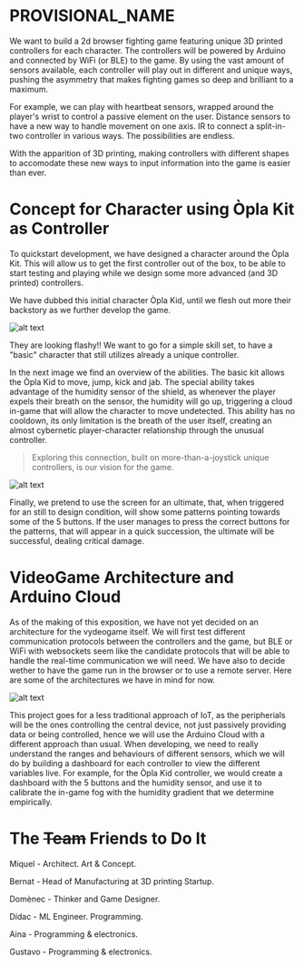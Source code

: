 # PROVISIONAL_NAME

We want to build a 2d browser fighting game featuring unique 3D printed controllers for each character. The controllers will be powered by Arduino and connected by WiFi (or BLE) to the game. By using the vast amount of sensors available, each controller will play out in different and unique ways, pushing the asymmetry that makes fighting games so deep and brilliant to a maximum. 

For example, we can play with heartbeat sensors, wrapped around the player's wrist to control a passive element on the user. Distance sensors to have a new way to handle movement on one axis. IR to connect a split-in-two controller in various ways. The possibilities are endless.

With the apparition of 3D printing, making controllers with different shapes to accomodate these new ways to input information into the game is easier than ever. 



# Concept for Character using Òpla Kit as Controller

To quickstart development, we have designed a character around the Òpla Kit. This will allow us to get the first controller out of the box, to be able to start testing and playing while we design some more advanced (and 3D printed) controllers.

We have dubbed this initial character Òpla Kid, until we flesh out more their backstory as we further develop the game. 

![alt text](concept/opla_kid.png)

They are looking flashy!! We want to go for a simple skill set, to have a "basic" character that still utilizes already a unique controller. 

In the next image we find an overview of the abilities. The basic kit allows the Òpla Kid to move, jump, kick and jab. The special ability takes advantage of the humidity sensor of the shield, as whenever the player expels their breath on the sensor, the humidity will go up, triggering a cloud in-game that will allow the character to move undetected. This ability has no cooldown, its only limitation is the breath of the user itself, creating an almost cybernetic player-character relationship through the unusual controller. 

> Exploring this connection, built on more-than-a-joystick unique controllers, is our vision for the game. 

![alt text](concept/opla_kid_controller.png)

Finally, we pretend to use the screen for an ultimate, that, when triggered for an still to design condition, will show some patterns pointing towards some of the 5 buttons. If the user manages to press the correct buttons for the patterns, that will appear in a quick succession, the ultimate will be successful, dealing critical damage.

# VideoGame Architecture and Arduino Cloud

As of the making of this exposition, we have not yet decided on an architecture for the vydeogame itself. We will first test different communication protocols between the controllers and the game, but BLE or WiFi with websockets seem like the candidate protocols that will be able to handle the real-time communication we will need. We have also to decide wether to have the game run in the browser or to use a remote server. Here are some of the architectures we have in mind for now.

![alt text](concept/architectures_diagram.png)

This project goes for a less traditional approach of IoT, as the peripherials will be the ones controlling the central device, not just passively providing data or being controlled, hence we will use the Arduino Cloud with a different approach than usual. When developing, we need to really understand the ranges and behaviours of different sensors, which we will do by building a dashboard for each controller to view the different variables live. For example, for the Òpla Kid controller, we would create a dashboard with the 5 buttons and the humidity sensor, and use it to calibrate the in-game fog with the humidity gradient that we determine empirically.

# The ~~Team~~ Friends to Do It

Miquel - Architect. Art & Concept.

Bernat - Head of Manufacturing at 3D printing Startup.

Domènec - Thinker and Game Designer.

Dídac - ML Engineer. Programming.

Aina - Programming & electronics.

Gustavo - Programming & electronics.

